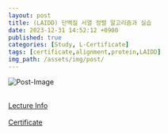 ```yaml
---
layout: post
title: (LAIDD) 단백질 서열 정렬 알고리즘과 실습
date: 2023-12-31 14:52:12 +0900
published: true
categories: [Study, L-Certificate]
tags: [certificate,alignment,protein,LAIDD]
img_path: /assets/img/post/
---
```


![Post-Image](CERTIFICATE-protein_alignment_algorithm.png)
<br><br>

[Lecture Info](https://www.laidd.org/local/ubonline/view.php?id=163&group=1&returnurl=aHR0cHM6Ly93d3cubGFpZGQub3JnL2xvY2FsL3Vib25saW5lL2luZGV4LnBocD9vcmRlcnR5cGU9cmNfZCZncm91cD0xJmtleXdvcmQ9JUVCJThCJUE4JUVCJUIwJUIxJUVDJUE3JTg4KyVFQyU4NCU5QyVFQyU5NyVCNCslRUMlQTAlOTUlRUIlQTAlQUMrJUVDJTk1JThDJUVBJUIzJUEwJUVCJUE2JUFDJUVDJUE2JTk4JUVBJUIzJUJDKyVFQyU4QiVBNCVFQyU4QSVCNSZlbnJvbF9zdGFydD0mZW5yb2xfZW5kPSZzdHVkeV9zdGFydD0mc3R1ZHlfZW5kPSZyZWNvbW1lbmQtb25vZmY9MA==)
<br><br>
[Certificate](https://www.laidd.org/local/ubonline/view.php?id=163&group=1&returnurl=aHR0cHM6Ly93d3cubGFpZGQub3JnL2xvY2FsL3Vib25saW5lL2luZGV4LnBocD9vcmRlcnR5cGU9cmNfZCZncm91cD0xJmtleXdvcmQ9JUVCJThCJUE4JUVCJUIwJUIxJUVDJUE3JTg4KyVFQyU4NCU5QyVFQyU5NyVCNCslRUMlQTAlOTUlRUIlQTAlQUMrJUVDJTk1JThDJUVBJUIzJUEwJUVCJUE2JUFDJUVDJUE2JTk4JUVBJUIzJUJDKyVFQyU4QiVBNCVFQyU4QSVCNSZlbnJvbF9zdGFydD0mZW5yb2xfZW5kPSZzdHVkeV9zdGFydD0mc3R1ZHlfZW5kPSZyZWNvbW1lbmQtb25vZmY9MA==)